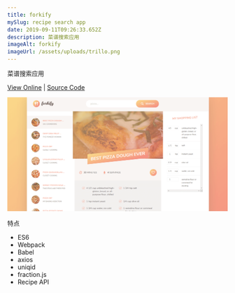 ```yaml
---
title: forkify
mySlug: recipe search app
date: 2019-09-11T09:26:33.652Z
description: 菜谱搜索应用
imageAlt: forkify
imageUrl: /assets/uploads/trillo.png
---
```

菜谱搜索应用

[View Online](https://byo-forkify.netlify.com/) | [Source Code](https://github.com/byodian/forkify)

![](https://raw.githubusercontent.com/byodian/logpic/master/trillo3.png)

特点

- ES6
- Webpack
- Babel
- axios
- uniqid
- fraction.js
- Recipe API
